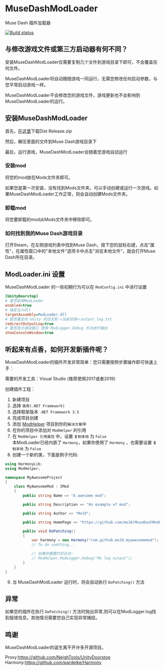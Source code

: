 # MuseDashModLoader
Muse Dash 插件加载器

[![Build status](https://ci.appveyor.com/api/projects/status/x6u9uqyk0cvrnoa5?svg=true)](https://ci.appveyor.com/project/mo10/musedashmodloader)

## 与修改游戏文件或第三方启动器有何不同？

安装MuseDashModLoader仅需要复制几个文件到游戏目录下即可，不会覆盖任何文件。

MuseDashModLoader将自动跟随游戏一同运行，无需您修改任何启动参数，与您平常启动游戏一样。

MuseDashModLoader不会修改您的游戏文件，游戏更新也不会影响到MuseDashModLoader的运行。

## 安装MuseDashModLoader

首先，[在这里](https://ci.appveyor.com/project/mo10/musedashmodloader/build/artifacts)下载Dist Release.zip

然后，解压里面的文件到Muse Dash游戏目录下

最后，运行游戏，MuseDashModLoader会随着您游戏自动运行

### 安装mod

将您的mod放在Mods文件夹即可。

如果您是第一次安装，没有找到Mods文件夹，可以手动创建或运行一次游戏。如果MuseDashModLoader工作正常，则会自动创建Mods文件夹。

### 卸载mod

将您要卸载的mod从Mods文件夹中移除即可。

### 如何找到我的Muse Dash游戏目录

打开Steam，在左侧游戏列表中找到Muse Dash，按下您的鼠标右键，点击"属性"，在属性窗口中的"本地文件"选项卡中点击"浏览本地文件"，就会打开Muse Dash所在目录。

## ModLoader.ini 设置

MuseDashModLoader 的一些初期行为可以在 `ModConfig.ini` 中进行设置

```ini
[UnityDoorstop]
# 是否启用ModLoader
enabled=true
# 指定注入dll
targetAssembly=ModLoader.dll
# 是否重定向 Unity 的日志到 <当前目录>\output_log.txt
redirectOutputLog=true
# 是否显示调试窗口 使用 ModLogger.Debug 方法进行输出
showConsoleWindow=true
```

## 听起来有点香，如何开发新插件呢？

MuseDashModLoader的插件开发非常简单：您只需要按照步骤操作即可快速上手：

需要的开发工具：Visual Studio (推荐使用2017或者2019)

创建插件工程：

1. 新建项目
2. 选择 `类库(.NET Framework)`
3. 选择框架版本 `.NET Framework 3.5`
4. 完成项目创建
5. 添加 [ModHelper](ModHelper) 项目到你的`解决方案`中
6. 在你的项目中添加对 `ModHelper` 的引用
7. 在 `ModHelper 引用属性` 中，设置 `复制本地` 为 `False`  
本ModLoader已经内嵌了 `Harmony`，如果你使用了 `Harmony` ，也需要设置 `复制本地` 为 `False`
8. 创建一个新的类，下面是例子代码:  
```csharp
using HarmonyLib;
using ModHelper;

namespace MyAwesomeProject
{
    class MyAwesomeMod : IMod
    {
        public string Name => "A awesome mod";

        public string Description => "An example of mod";

        public string Author => "Mo10";

        public string HomePage => "https://github.com/mo10/MuseDashModLoader";

        public void DoPatching()
        {
            var harmony = new Harmony("com.github.mo10.myawesomemod");
            // To do somthing...

            // 如果你需要打印日志:
            // ModHelper.ModLogger.Debug("My log output");
        }
    }
}
```
9. 当 MuseDashModLoader 运行时，将会自动执行 `DoPatching()` 方法

## 异常

如果您的插件在执行 `DoPatching()` 方法时抛出异常,则可以在ModLogger.log找到报错信息。其他情况需要您自己实现异常捕捉。

## 鸣谢

MuseDashModLoader的诞生离不开许多开源项目。

Proxy:https://github.com/NeighTools/UnityDoorstop  
Harmony:https://github.com/pardeike/Harmony
